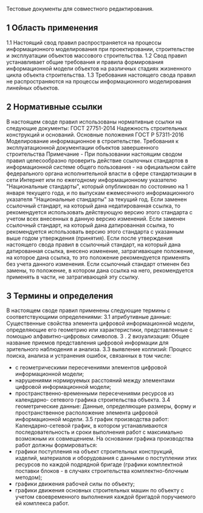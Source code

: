 Тестовые документы для совместного редактирования.

## 1 Область применения

1.1 Настоящий свод правил распространяется на процессы
информационного моделирования при проектировании, строительстве и
эксплуатации объектов массового строительства.
1.2 Свод правил устанавливает общие требования и правила
формирования информационной модели объектов на различных стадиях
жизненного цикла объекта строительства.
1.3 Требования настоящего свода правил не распространяются на
процессы информационного моделирования линейных объектов.

## 2 Нормативные ссылки

В настоящем своде правил использованы нормативные ссылки на
следующие документы:
ГОСТ 27751-2014 Надежность строительных конструкций и оснований.
Основные положения
ГОСТ Р 57311-2016 Моделирование информационное в строительстве.
Требования к эксплуатационной документации объектов завершенного
строительства
Примечание - При пользовании настоящим сводом правил целесообразно
проверить действие ссылочных стандартов в информационной системе
общего пользования - на официальном сайте федерального органа
исполнительной власти в сфере стандартизации в сети Интернет или по
ежегодному информационному указателю "Национальные стандарты",
который опубликован по состоянию на 1 января текущего года, и по выпускам
ежемесячного информационного указателя "Национальные стандарты" за
текущий год. Если заменен ссылочный стандарт, на который дана
недатированная ссылка, то рекомендуется использовать действующую
версию этого стандарта с учетом всех внесенных в данную версию
изменений. Если заменен ссылочный стандарт, на который дана
датированная ссылка, то рекомендуется использовать версию этого
стандарта с указанным выше годом утверждения (принятия). Если после
утверждения настоящего свода правил в ссылочный стандарт, на который
дана датированная ссылка, внесено изменение, затрагивающее положение, на
которое дана ссылка, то это положение рекомендуется применять без учета
данного изменения. Если ссылочный стандарт отменен без замены, то
положение, в котором дана ссылка на него, рекомендуется применять в части,
не затрагивающей эту ссылку.

## 3 Термины и определения

В настоящем своде правил применены следующие термины с
соответствующими определениями:
3.1 атрибутивные данные: Существенные свойства элемента цифровой
информационной модели, определяющие его геометрию или характеристики,
представленные с помощью алфавитно-цифровых символов.
3 . 2 визуализация: Общее название приемов представления цифровой
информации для зрительного наблюдения и анализа.
3.3 выявление коллизий: Процесс поиска, анализа и устранения ошибок,
связанных в том числе:

- с геометрическими пересечениями элементов цифровой
  информационной модели;
- нарушениями нормируемых расстояний между элементами цифровой
  информационной модели;
- пространственно-временными пересечениями ресурсов из календарно-
  сетевого графика строительства объекта.
  3.4 геометрические данные: Данные, определяющие размеры, форму и
  пространственное расположение элемента цифровой информационной
  модели.
  3.5 график производства работ: Календарно-сетевой график, в котором
  устанавливаются последовательность и сроки выполнения работ с
  максимально возможным их совмещением. На основании графика
  производства работ должны формироваться:
- графики поступления на объект строительных конструкций, изделий,
  материалов и оборудования с данными о поступлении этих ресурсов по
  каждой подрядной бригаде (графики комплектной поставки блоков - в случаях
  строительства комплектно-блочным методом);
- графики движения рабочей силы по объекту;
- графики движения основных строительных машин по объекту с учетом
  своевременного выполнения каждой бригадой поручаемого ей комплекса
  работ.